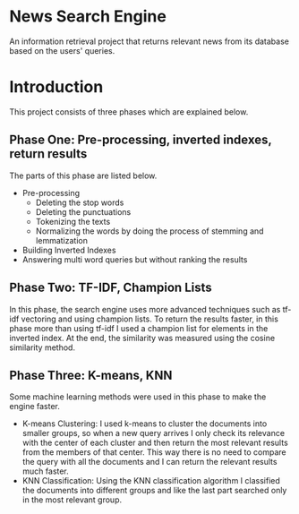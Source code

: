 # News Search Engine

An information retrieval project that returns relevant news from its database based on the users' queries.

# Introduction
This project consists of three phases which are explained below. 

## Phase One: Pre-processing, inverted indexes, return results
The parts of this phase are listed below.
* Pre-processing
  * Deleting the stop words
  * Deleting the punctuations
  * Tokenizing the texts
  * Normalizing the words by doing the process of stemming and lemmatization
* Building Inverted Indexes
* Answering multi word queries but without ranking the results

## Phase Two: TF-IDF, Champion Lists
In this phase, the search engine uses more advanced techniques such as tf-idf vectoring and using champion lists.
To return the results faster, in this phase more than using tf-idf I used a champion list for elements in the inverted index.
At the end, the similarity was measured using the cosine similarity method.

## Phase Three: K-means, KNN
Some machine learning methods were used in this phase to make the engine faster.
* K-means Clustering: I used k-means to cluster the documents into smaller groups, so when a new query arrives I only check its relevance with the center of each cluster and then return the most relevant results from the members of that center. This way there is no need to compare the query with all the documents and I can return the relevant results much faster.
* KNN Classification: Using the KNN classification algorithm I classified the documents into different groups and like the last part searched only in the most relevant group.
